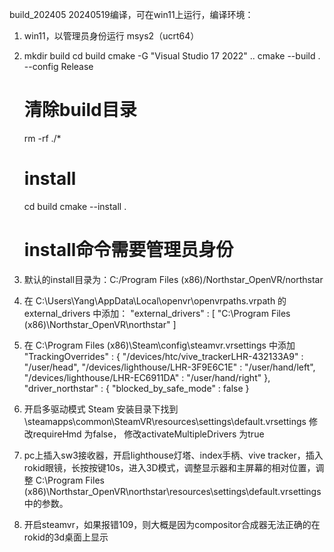 build_202405
20240519编译，可在win11上运行，编译环境：
1. win11，以管理员身份运行 msys2（ucrt64）
2. 
    mkdir build
    cd build
    cmake -G "Visual Studio 17 2022" ..
    cmake --build . --config Release

    # 清除build目录
    rm -rf ./*

    # install
    cd build
    cmake --install .
    # install命令需要管理员身份
3. 默认的install目录为：C:/Program Files (x86)/Northstar_OpenVR/northstar
4. 在 C:\Users\Yang\AppData\Local\openvr\openvrpaths.vrpath 的 external_drivers 中添加：
    "external_drivers" : 
	[
		"C:\\Program Files (x86)\\Northstar_OpenVR\\northstar"
	]
5. 在 C:\Program Files (x86)\Steam\config\steamvr.vrsettings 中添加
    "TrackingOverrides" : {
      "/devices/htc/vive_trackerLHR-432133A9" : "/user/head",
      "/devices/lighthouse/LHR-3F9E6C1E" : "/user/hand/left",
      "/devices/lighthouse/LHR-EC6911DA" : "/user/hand/right"
   },
   "driver_northstar" : {
      "blocked_by_safe_mode" : false
   }
6. 开启多驱动模式
    Steam 安装目录下找到\steamapps\common\SteamVR\resources\settings\default.vrsettings
    修改requireHmd 为false， 修改activateMultipleDrivers 为true
7. pc上插入sw3接收器，开启lighthouse灯塔、index手柄、vive tracker，插入rokid眼镜，长按按键10s，进入3D模式，调整显示器和主屏幕的相对位置，调整 
    C:\Program Files (x86)\Northstar_OpenVR\northstar\resources\settings\default.vrsettings 中的参数。
8. 开启steamvr，如果报错109，则大概是因为compositor合成器无法正确的在rokid的3d桌面上显示